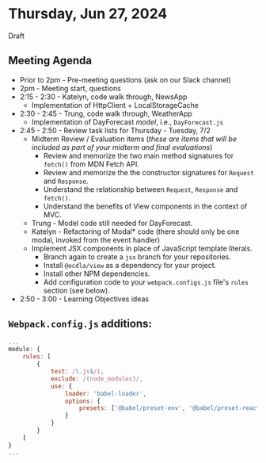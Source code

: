 


# Thursday, Jun 27, 2024
Draft

## Meeting Agenda
* Prior to 2pm - Pre-meeting questions (ask on our Slack channel)
* 2pm - Meeting start, questions
* 2:15 - 2:30 - Katelyn, code walk through, NewsApp
  * Implementation of HttpClient + LocalStorageCache
* 2:30 - 2:45 - Trung, code walk through, WeatherApp
  * Implementation of DayForecast _model_, i.e., <code>DayForecast.js</code>
* 2:45 - 2:50 - Review task lists for Thursday - Tuesday, 7/2
  * Midterm Review / Evaluation items (_these are items that will be included as part of your midterm and final evaluations_)
    * Review and memorize the two main method signatures for <code>fetch()</code> from MDN Fetch API.
    * Review and memorize the the constructor signatures for <code>Request</code> and <code>Response</code>.
    * Understand the relationship between <code>Request</code>, <code>Response</code> and <code>fetch()</code>.
    * Understand the benefits of View components in the context of MVC.
  * Trung - Model code still needed for DayForecast.
  * Katelyn - Refactoring of Modal* code (there should only be one modal, invoked from the event handler)
  * Implement JSX components in place of JavaScript template literals.
    * Branch again to create a <code>jsx</code> branch for your repositories.
    * Install <code>@ocdla/view</code> as a dependency for your project.
    * Install other NPM dependencies.
    * Add configuration code to your <code>webpack.configs.js</code> file's <code>rules</code> section (see below).
* 2:50 - 3:00 - Learning Objectives ideas
## <code>Webpack.config.js</code> additions:
```javascript
...
module: {
    rules: [	
        { 
            test: /\.js$/i,
            exclude: /(node_modules)/,
            use: { 
                loader: 'babel-loader', 
                options: {
                    presets: ['@babel/preset-env', '@babel/preset-react']
                }
            }
        }
    ]
}
...
```